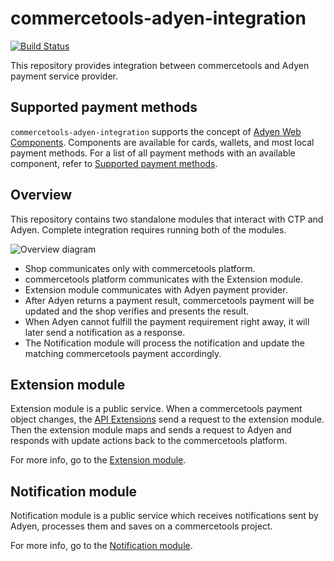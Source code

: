 # commercetools-adyen-integration
[![Build Status](https://travis-ci.org/commercetools/commercetools-adyen-integration.svg?branch=master)](https://travis-ci.org/commercetools/commercetools-adyen-integration)

This repository provides integration between commercetools and Adyen payment service provider.

## Supported payment methods
`commercetools-adyen-integration` supports the concept of [Adyen Web Components](https://docs.adyen.com/checkout/components-web).
Components are available for cards, wallets, and most local payment methods. For a list of all payment methods with an available component, refer to [Supported payment methods](https://docs.adyen.com/checkout/supported-payment-methods).

## Overview
This repository contains two standalone modules that interact with CTP and Adyen.
Complete integration requires running both of the modules.

![Overview diagram](https://user-images.githubusercontent.com/9251453/56047499-ce7dfa80-5d45-11e9-9443-aaef9da31eab.png)
- Shop communicates only with commercetools platform.
- commercetools platform communicates with the Extension module.
- Extension module communicates with Adyen payment provider.
- After Adyen returns a payment result, commercetools payment will be updated and the shop verifies and presents the result.
- When Adyen cannot fulfill the payment requirement right away, it will later send a notification as a response.
- The Notification module will process the notification and update the matching commercetools payment accordingly.    

## Extension module
Extension module is a public service. When a commercetools payment object changes, the [API Extensions](https://docs.commercetools.com/http-api-projects-api-extensions) send a request to the extension module.
Then the extension module maps and sends a request to Adyen and responds with update actions back to the commercetools platform.

For more info, go to the [Extension module](./extension/README.md).

## Notification module
Notification module is a public service which receives notifications sent by Adyen,
processes them and saves on a commercetools project.

For more info, go to the [Notification module](./notification/README.md).
